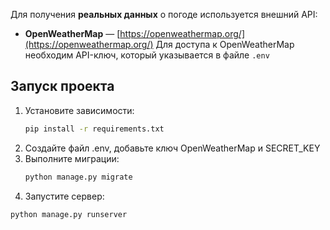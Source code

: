 Для получения **реальных данных** о погоде используется внешний API:
- **OpenWeatherMap** — [https://openweathermap.org/](https://openweathermap.org/)
Для доступа к OpenWeatherMap необходим API-ключ, который указывается в файле `.env`


## Запуск проекта

1. Установите зависимости:
   ```bash
   pip install -r requirements.txt
   ```
2.	Создайте файл .env, добавьте ключ OpenWeatherMap и SECRET_KEY
3. Выполните миграции:
   ```bash
   python manage.py migrate
   ```
4.	Запустите сервер:
   ```bash
   python manage.py runserver
   ```